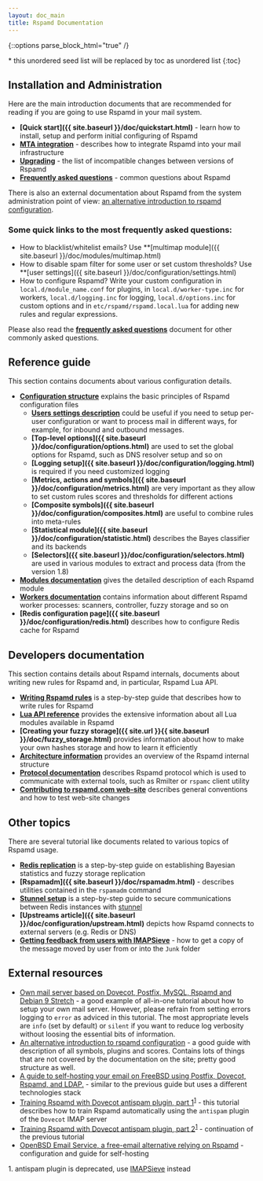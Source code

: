 ```yaml
---
layout: doc_main
title: Rspamd Documentation
---
```


{::options parse_block_html="true" /}

<div id="toc">
  * this unordered seed list will be replaced by toc as unordered list
  {:toc}
</div>

## Installation and Administration

Here are the main introduction documents that are recommended for reading if you are going to use Rspamd in your mail system.

* **[Quick start]({{ site.baseurl }}/doc/quickstart.html)** - learn how to install, setup and perform initial configuring of Rspamd
* **[MTA integration](integration.html)** - describes how to integrate Rspamd into your mail infrastructure
* **[Upgrading](migration.html)** - the list of incompatible changes between versions of Rspamd
* **[Frequently asked questions](faq.html)** - common questions about Rspamd

There is also an external documentation about Rspamd from the system administration point of view: [an alternative introduction to rspamd configuration](http://www.0xf8.org/2018/05/an-alternative-introduction-to-rspamd-configuration-introduction/).

### Some quick links to the most frequently asked questions:

* How to blacklist/whitelist emails? Use **[multimap module]({{ site.baseurl }}/doc/modules/multimap.html)
* How to disable spam filter for some user or set custom thresholds? Use **[user settings]({{ site.baseurl }}/doc/configuration/settings.html)
* How to configure Rspamd? Write your custom configuration in `local.d/module_name.conf` for plugins, in `local.d/worker-type.inc` for workers, `local.d/logging.inc` for logging, `local.d/options.inc` for custom options and in `etc/rspamd/rspamd.local.lua` for adding new rules and regular expressions.

Please also read the **[frequently asked questions](faq.html)** document for other commonly asked questions.

## Reference guide

This section contains documents about various configuration details.

* **[Configuration structure](./configuration/index.html)** explains the basic principles of Rspamd configuration files
  + **[Users settings description](./configuration/settings.html)** could be useful if you need to setup per-user configuration or want to process mail in different ways, for example, for inbound and outbound messages.
  + **[Top-level options]({{ site.baseurl }}/doc/configuration/options.html)** are used to set the global options for Rspamd, such as DNS resolver setup and so on
  + **[Logging setup]({{ site.baseurl }}/doc/configuration/logging.html)** is required if you need customized logging
  + **[Metrics, actions and symbols]({{ site.baseurl }}/doc/configuration/metrics.html)** are very important as they allow to set custom rules scores and thresholds for different actions
  + **[Composite symbols]({{ site.baseurl }}/doc/configuration/composites.html)** are useful to combine rules into meta-rules
  + **[Statistical module]({{ site.baseurl }}/doc/configuration/statistic.html)** describes the Bayes classifier and its backends
  + **[Selectors]({{ site.baseurl }}/doc/configuration/selectors.html)** are used in various modules to extract and process data (from the version 1.8)
* **[Modules documentation](./modules/)** gives the detailed description of each Rspamd module
* **[Workers documentation](./workers/)** contains information about different Rspamd worker processes: scanners, controller, fuzzy storage and so on
* **[Redis configuration page]({{ site.baseurl }}/doc/configuration/redis.html)** describes how to configure Redis cache for Rspamd


## Developers documentation

This section contains details about Rspamd internals, documents about writing new rules for Rspamd and, in particular, Rspamd Lua API.

* **[Writing Rspamd rules](./tutorials/writing_rules.html)** is a step-by-step guide that describes how to write rules for Rspamd
* **[Lua API reference](./lua/)** provides the extensive information about all Lua modules available in Rspamd
* **[Creating your fuzzy storage]({{ site.url }}{{ site.baseurl }}/doc/fuzzy_storage.html)** provides information about how to make your own hashes storage and how to learn it efficiently
* **[Architecture information](./architecture/index.html)** provides an overview of the Rspamd internal structure
* **[Protocol documentation](./architecture/protocol.html)** describes Rspamd protocol which is used to communicate with external tools, such as Rmilter or `rspamc` client utility
* **[Contributing to rspamd.com web-site](./tutorials/site_contributing.html)** describes general conventions and how to test web-site changes

## Other topics

There are several tutorial like documents related to various topics of Rspamd usage.

* **[Redis replication](./tutorials/redis_replication.html)** is a step-by-step guide on establishing Bayesian statistics and fuzzy storage replication
* **[Rspamadm]({{ site.baseurl }}/doc/rspamadm.html)** - describes utilities contained in the `rspamadm` command
* **[Stunnel setup](./tutorials/stunnel_setup.html)** is a step-by-step guide to secure communications between Redis instances with [stunnel](https://www.stunnel.org)
* **[Upstreams article]({{ site.baseurl }}/doc/configuration/upstream.html)** depicts how Rspamd connects to external servers (e.g. Redis or DNS)
* **[Getting feedback from users with IMAPSieve](./tutorials/feedback_from_users_with_IMAPSieve.html)** - how to get a copy of the message moved by user from or into the `Junk` folder

## External resources

* [Own mail server based on Dovecot, Postfix, MySQL, Rspamd and Debian 9 Stretch](https://thomas-leister.de/en/mailserver-debian-stretch/) - a good example of all-in-one tutorial about how to setup your own mail server. However, please refrain from setting errors logging to `error` as adviced in this tutorial. The most appropriate levels are `info` (set by default) or `silent` if you want to reduce log verbosity without loosing the essential bits of information.
* [An alternative introduction to rspamd configuration](http://www.0xf8.org/2018/05/an-alternative-introduction-to-rspamd-configuration-introduction/) - a good guide with description of all symbols, plugins and scores. Contains lots of things that are not covered by the documentation on the site; pretty good structure as well.
* [A guide to self-hosting your email on FreeBSD using Postfix, Dovecot, Rspamd, and LDAP.](https://www.c0ffee.net/blog/mail-server-guide) - similar to the previous guide but uses a different technologies stack
* [Training Rspamd with Dovecot antispam plugin, part 1](https://kaworu.ch/blog/2014/03/25/dovecot-antispam-with-rspamd/)<sup>[1](#fn1)</sup> - this tutorial describes how to train Rspamd automatically using the `antispam` plugin of the `Dovecot` IMAP server
* [Training Rspamd with Dovecot antispam plugin, part 2](https://kaworu.ch/blog/2015/10/12/dovecot-antispam-with-rspamd-part2/)<sup>[1](#fn1)</sup> - continuation of the previous tutorial
* [OpenBSD Email Service, a free-email alternative relying on Rspamd](https://github.com/vedetta-com/caesonia) - configuration and guide for self-hosting

<a name="fn1">1.</a> antispam plugin is deprecated, use [IMAPSieve](https://wiki.dovecot.org/HowTo/AntispamWithSieve) instead

